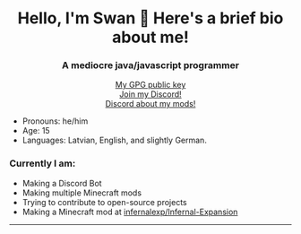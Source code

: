 <h1 align="center">Hello, I'm Swan 👋 Here's a brief bio about me!</h1>
<h3 align="center">A mediocre java/javascript programmer</h3>
<p align="center">
	<a href="https://github.com/SwanX1.gpg" target="blank">My GPG public key</a><br>
	<a href="https://discord.gg/BuSh7HC" target="blank">Join my Discord!</a><br>
	<a href="https://discord.gg/HcDRYkXu2R" target="blank">Discord about my mods!</a>
</p>

 - Pronouns: he/him
 - Age: 15
 - Languages: Latvian, English, and slightly German.

### Currently I am:
 - Making a Discord Bot
 - Making multiple Minecraft mods
 - Trying to contribute to open-source projects
 - Making a Minecraft mod at [infernalexp/Infernal-Expansion](https://github.com/infernalexp/Infernal-Expansion)
 
---
